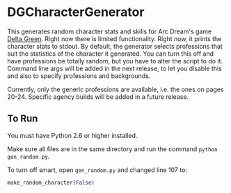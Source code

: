 # DGCharacterGenerator

This generates random character stats and skills for Arc Dream's game [Delta Green](http://www.delta-green.com/). Right now there is limited functionality. Right now, it prints the character stats to stdout. By default, the generator selects professions that suit the statistics of the character it generated. You can turn this off and have professions be totally random, but you have to alter the script to do it. Command line args will be added in the next release, to let you disable this and also to specify professions and backgrounds.

Currently, only the generic professions are available, i.e. the ones on pages 20-24. Specific agency builds will be added in a future release.

## To Run

You must have Python 2.6 or higher installed. 

Make sure all files are in the same directory and run the command ``python gen_random.py``. 

To turn off smart, open ``gen_random.py`` and changed line 107 to:

```python
make_random_character(False)
```
